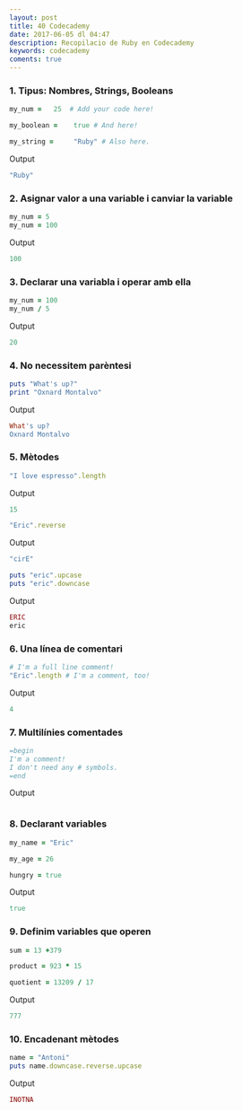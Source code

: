 ```yaml
---
layout: post
title: 40 Codecademy 
date: 2017-06-05 dl 04:47
description: Recopilacio de Ruby en Codecademy
keywords: codecademy
coments: true
---
```


### 1. Tipus: Nombres, Strings, Booleans

``` ruby
my_num =   25  # Add your code here!

my_boolean =    true # And here!

my_string =     "Ruby" # Also here.
```

Output

``` ruby
"Ruby"
```

### 2. Asignar valor a una variable i canviar la variable

``` ruby
my_num = 5
my_num = 100
```

Output

``` ruby
100
```


### 3. Declarar una variabla i operar amb ella

``` ruby
my_num = 100
my_num / 5
```

Output

``` ruby
20
```


### 4. No necessitem parèntesi

``` ruby
puts "What's up?"
print "Oxnard Montalvo"
```

Output

``` ruby
What's up?
Oxnard Montalvo
```

### 5. Mètodes

``` ruby
"I love espresso".length
```

Output

``` ruby
15
```

``` ruby
"Eric".reverse
```

Output

``` ruby
"cirE"
```

``` ruby
puts "eric".upcase
puts "eric".downcase
```

Output

``` ruby
ERIC
eric
```

### 6. Una línea de comentari

``` ruby
# I'm a full line comment!
"Eric".length # I'm a comment, too!
```

Output

``` ruby
4
```

### 7. Multilínies comentades

``` ruby
=begin
I'm a comment!
I don't need any # symbols.
=end
```

Output

``` ruby

```

### 8. Declarant variables

``` ruby
my_name = "Eric"

my_age = 26

hungry = true
```

Output

``` ruby
true
```

### 9. Definim variables que operen

``` ruby
sum = 13 +379

product = 923 * 15

quotient = 13209 / 17
```

Output

``` ruby
777
```

### 10. Encadenant mètodes

``` ruby
name = "Antoni"
puts name.downcase.reverse.upcase
```

Output

``` ruby
INOTNA
```

